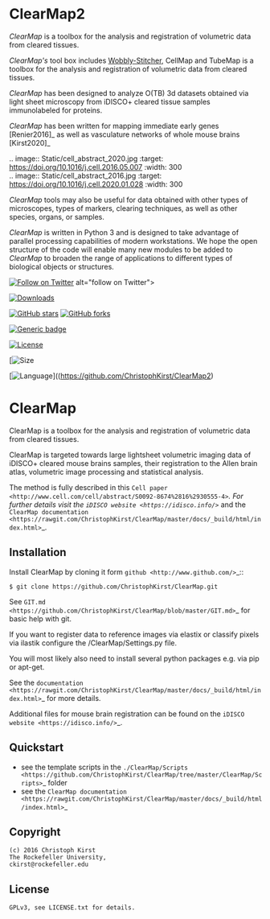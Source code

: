 # ClearMap2

*ClearMap* is a toolbox for the analysis and registration of volumetric
data from cleared tissues.

*ClearMap's* tool box includes [Wobbly-Stitcher](), CellMap and TubeMap is a toolbox for the
analysis and registration of volumetric data from cleared tissues.

*ClearMap* has been designed to analyze O(TB) 3d datasets obtained 
via light sheet microscopy from iDISCO+ cleared tissue samples 
immunolabeled for proteins. 
 
*ClearMap* has been written for mapping immediate early genes [Renier2016]_
as well as vasculature networks of whole mouse brains [Kirst2020]_

.. image:: Static/cell_abstract_2020.jpg
   :target: https://doi.org/10.1016/j.cell.2016.05.007 
   :width: 300  
.. image:: Static/cell_abstract_2016.jpg
   :target: https://doi.org/10.1016/j.cell.2020.01.028
   :width: 300
  

*ClearMap* tools may also be useful for data obtained with other types of 
microscopes, types of markers, clearing techniques, as well as other species,
organs, or samples.

*ClearMap* is written in Python 3 and is designed to take advantage of
parallel processing capabilities of modern workstations. We hope the open 
structure of the code will enable many new modules to be added to *ClearMap*
to broaden the range of applications to different types of biological objects 
or structures.







[![Follow on Twitter](https://img.shields.io/twitter/follow/clearmap_idisco?style=social&logo=twitter)](https://twitter.com/intent/follow?screen_name=clearmap_idisco)
            alt="follow on Twitter">

[![Downloads](https://img.shields.io/github/downloads/ChristophKirst/ClearMap2/total?color=GREEN&style=plastic)](https://github.com/ChristophKirst/ClearMap2/issues)
         
[![GitHub stars](https://img.shields.io/github/stars/ChristophKirst/ClearMap.svg?style=social&label=Star)](https://github.com/ChristophKirst/ClearMap)
[![GitHub forks](https://img.shields.io/github/forks/ChristophKirst/ClearMap.svg?style=social&label=Fork)](https://github.com/ChristophKirst/ClearMap)

[![Generic badge](https://img.shields.io/badge/Contributions-Welcome-brightgreen.svg)](docs/contribute.md)

[![License](https://img.shields.io/github/license/ChristophKirst/ClearMap?color=green&style=plastic)](https://github.com/ChristophKirst/ClearMap2/LICENSE.txt)

[![Size](https://img.shields.io/github/repo-size/ChristophKirst/ClearMap?style=plastic)

[![Language](https://img.shields.io/github/languages/top/ChristophKirst/ClearMap?style=plastic)]((https://github.com/ChristophKirst/ClearMap2)



ClearMap
========

ClearMap is a toolbox for the analysis and registration of volumetric data
from cleared tissues.

ClearMap is targeted towards large lightsheet volumetric imaging data
of iDISCO+ cleared mouse brains samples, their registration to the Allen brain atlas,
volumetric image processing and statistical analysis.

The method is fully described in this `Cell paper <http://www.cell.com/cell/abstract/S0092-8674%2816%2930555-4>`_. 
For further details visit the `iDISCO website <https://idisco.info/>`_ and 
the `ClearMap documentation <https://rawgit.com/ChristophKirst/ClearMap/master/docs/_build/html/index.html>`_.


Installation
------------

Install ClearMap by cloning it form `github <http://www.github.com/>`_::

    $ git clone https://github.com/ChristophKirst/ClearMap.git

See `GIT.md <https://github.com/ChristophKirst/ClearMap/blob/master/GIT.md>`_ for basic help with git.

If you want to register data to reference images via elastix or
classify pixels via ilastik configure the /ClearMap/Settings.py file.

You will most likely also need to install several python packages e.g. via 
pip or apt-get.

See the `documentation <https://rawgit.com/ChristophKirst/ClearMap/master/docs/_build/html/index.html>`_ for more details.

Additional files for mouse brain registration can be found on the `iDISCO website <https://idisco.info/>`_.


Quickstart
----------

   * see the template scripts in the `./ClearMap/Scripts <https://github.com/ChristophKirst/ClearMap/tree/master/ClearMap/Scripts>`_ folder 
   * see the `ClearMap documentation <https://rawgit.com/ChristophKirst/ClearMap/master/docs/_build/html/index.html>`_ 


Copyright
---------
    (c) 2016 Christoph Kirst
    The Rockefeller University, 
    ckirst@rockefeller.edu

License
-------
    GPLv3, see LICENSE.txt for details.



